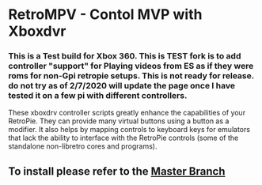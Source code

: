 # RetroMPV - Contol MVP with Xboxdvr 

### This is a Test build for Xbox 360. This is TEST fork is to add controller "support" for Playing videos from ES as if they were roms for non-Gpi retropie setups. This is not ready for release. do not try as of 2/7/2020 will update the page once I have tested it on a few pi with different controllers.

These xboxdrv controller scripts greatly enhance the capabilities of your RetroPie. They can provide many virtual buttons using a button as a modifier. It also helps by mapping controls to keyboard keys for emulators that lack the ability to interface with the RetroPie controls (some of the standalone non-libretro cores and programs).

## To install please refer to the [Master Branch](https://github.com/CrashCortez/RetroMPV)
